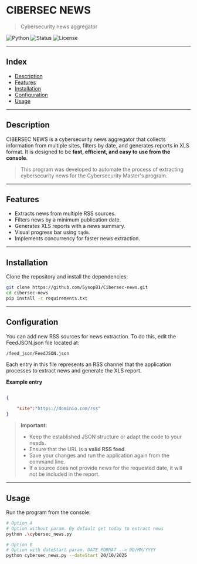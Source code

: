 # CIBERSEC NEWS

> Cybersecurity news aggregator

![Python](https://img.shields.io/badge/python-3.x-blue.svg)
![Status](https://img.shields.io/badge/status-active-success.svg)
![License](https://img.shields.io/badge/license-MIT-green.svg)

---

## Index

- [Description](#description)
- [Features](#features)
- [Installation](#installation)
- [Configuration](#configuration)
- [Usage](#usage)

---

## Description

CIBERSEC NEWS is a cybersecurity news aggregator that collects information from multiple sites, filters by date, and generates reports in XLS format. It is designed to be **fast, efficient, and easy to use from the console**.

>This program was developed to automate the process of extracting cybersecurity news for the Cybersecurity Master's program.

---

## Features

- Extracts news from multiple RSS sources.  
- Filters news by a minimum publication date.  
- Generates XLS reports with a news summary.  
- Visual progress bar using `tqdm`.  
- Implements concurrency for faster news extraction.

---

## Installation

Clone the repository and install the dependencies:

```bash
git clone https://github.com/Sysop81/Cibersec-news.git
cd cibersec-news
pip install -r requirements.txt
```

---

## Configuration

You can add new RSS sources for news extraction. To do this, edit the FeedJSON.json file located at:

```
/feed_json/FeedJSON.json
```
Each entry in this file represents an RSS channel that the application processes to extract news and generate the XLS report.

**Example entry**
```json

{
        
    "site":"https://dominio.com/rss"
}
```
>**Important:**
> - Keep the established JSON structure or adapt the code to your needs.
> - Ensure that the URL is a **valid RSS feed**.
> - Save your changes and run the application again from the command line.
>- If a source does not provide news for the requested date, it will not be included in the report.
---

## Usage

Run the program from the console:

```bash
# Option A
# Option without param. By default get today to extract news
python .\cybersec_news.py 

# Option B 
# Option with dateStart param. DATE FORMAT --> DD/MM/YYYY
python cybersec_news.py --dateStart 20/10/2025 

```